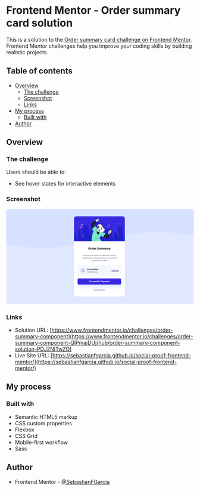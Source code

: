 # Frontend Mentor - Order summary card solution

This is a solution to the [Order summary card challenge on Frontend Mentor](https://www.frontendmentor.io/challenges/order-summary-component-QlPmajDUj). Frontend Mentor challenges help you improve your coding skills by building realistic projects. 

## Table of contents

- [Overview](#overview)
  - [The challenge](#the-challenge)
  - [Screenshot](#screenshot)
  - [Links](#links)
- [My process](#my-process)
  - [Built with](#built-with)
- [Author](#author)

## Overview

### The challenge

Users should be able to:

- See hover states for interactive elements
### Screenshot

![](./images/Screenshot.PNG)

### Links

- Solution URL: [https://www.frontendmentor.io/challenges/order-summary-component](https://www.frontendmentor.io/challenges/order-summary-component-QlPmajDUj/hub/order-summary-component-solution-PDJ2NITwZO)
- Live Site URL: [https://sebastianfgarcia.github.io/social-proof-frontend-mentor/](https://sebastianfgarcia.github.io/social-proof-frontend-mentor/)

## My process

### Built with

- Semantic HTML5 markup
- CSS custom properties
- Flexbox
- CSS Grid
- Mobile-first workflow
- Sass
## Author
- Frontend Mentor - [@SebastianFGarcia](https://www.frontendmentor.io/profile/SebastianFGarcia)

